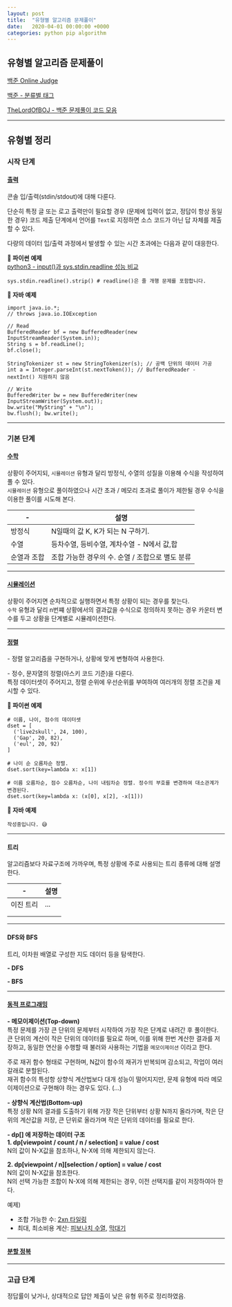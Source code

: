 ```yaml
---
layout: post
title:  "유형별 알고리즘 문제풀이"
date:   2020-04-01 00:00:00 +0000
categories: python pip algorithm
---
```


## 유형별 알고리즘 문제풀이
[백준 Online Judge](https://www.acmicpc.net/)

[백준 - 분류별 태그](https://www.acmicpc.net/problem/tags)

[TheLordOfBOJ - 백준 문제풀이 코드 모음](https://github.com/live2skull/TheLordOfBOJ)

----

## 유형별 정리

### 시작 단계

#### [출력](https://www.acmicpc.net/problem/tag/%EC%B6%9C%EB%A0%A5)

콘솔 입/출력(stdin/stdout)에 대해 다룬다.

단순히 특정 글 또는 로고 출력만이 필요할 경우 (문제에 입력이 없고, 정답이 항상 동일한 경우) 코드 제출 단계에서 언어를 `Text`로 지정하면 소스 코드가 아닌 답 자체를 제출할 수 있다.

다량의 데이터 입/출력 과정에서 발생할 수 있는 시간 초과에는 다음과 같이 대응한다.

**🧭 파이썬 예제**  
[python3 - input()과 sys.stdin.readline 성능 비교](https://stackoverflow.com/questions/22623528/sys-stdin-readline-and-input-which-one-is-faster-when-reading-lines-of-inpu)
```
sys.stdin.readline().strip() # readline()은 줄 개행 문제를 포함합니다.
```

**🧭 자바 예제**
```
import java.io.*;
// throws java.io.IOException

// Read
BufferedReader bf = new BufferedReader(new InputStreamReader(System.in));
String s = bf.readLine();
bf.close();

StringTokenizer st = new StringTokenizer(s); // 공백 단위의 데이터 가공
int a = Integer.parseInt(st.nextToken()); // BufferedReader - nextInt() 지원하지 않음

// Write
BufferedWriter bw = new BufferedWriter(new InputStreamWriter(System.out));
bw.write("MyString" + "\n");
bw.flush(); bw.write();
```


----

### 기본 단계

#### [수학](https://www.acmicpc.net/problem/tag/%EC%B6%9C%EB%A0%A5)

상황이 주어지되, `시뮬레이션` 유형과 달리 방정식, 수열의 성질을 이용해 수식을 작성하여 풀 수 있다.  
`시뮬레이션` 유형으로 풀이하였으나 시간 초과 / 메모리 초과로 풀이가 제한될 경우 수식을 이용한 풀이를 시도해 본다.

|-|설명|
|---|-----|
|방정식|N일때의 값 K, K가 되는 N 구하기.|
|수열|등차수열, 등비수열, 계차수열 - N에서 값,합|
|순열과 조합|조합 가능한 경우의 수. 순열 / 조합으로 별도 분류|

----

#### [시뮬레이션](https://www.acmicpc.net/problem/tag/%EC%8B%9C%EB%AE%AC%EB%A0%88%EC%9D%B4%EC%85%98)

상황이 주어지면 순차적으로 실행하면서 특정 상황이 되는 경우를 찾는다.  
`수학` 유형과 달리 n번쨰 상황에서의 결과값을 수식으로 정의하지 못하는 경우 카운터 변수를 두고 상황을 단계별로 시뮬레이션한다.

----

#### [정렬](https://www.acmicpc.net/problem/tag/%EC%A0%95%EB%A0%AC)



\- 정렬 알고리즘을 구현하거나, 상황에 맞게 변형하여 사용한다.

\- 정수, 문자열의 정렬(아스키 코드 기준)을 다룬다.  
특정 데이터셋이 주어지고, 정렬 순위에 우선순위를 부여하여 여러개의 정렬 조건을 제시할 수 있다.

**🧭 파이썬 예제**
```
# 이름, 나이, 점수의 데이터셋
dset = [
  ('live2skull', 24, 100),
  ('Gap', 20, 82),
  ('eul', 20, 92)
]

# 나이 순 오름차순 정렬.
dset.sort(key=lambda x: x[1])

# 이름 오름차순, 점수 오름차순, 나이 내림차순 정렬. 정수의 부호를 변경하여 대소관계가 변경된다.
dset.sort(key=lambda x: (x[0], x[2], -x[1]))
```

**🧭 자바 예제**
```
작성중입니다. 😅
```

----

#### 트리

알고리즘보다 자료구조에 가까우며, 특정 상황에 주로 사용되는 트리 종류에 대해 설명한다.

|-|설명|
|---|-----|
|이진 트리|...|
|||
|||


----

#### DFS와 BFS
트리, 이차원 배열로 구성한 지도 데이터 등을 탐색한다.  

**\- DFS**  



**\- BFS**  

----

#### [동적 프로그래밍](https://www.acmicpc.net/problem/tag/%EB%8B%A4%EC%9D%B4%EB%82%98%EB%AF%B9%20%ED%94%84%EB%A1%9C%EA%B7%B8%EB%9E%98%EB%B0%8D)



**\- 메모이제이션(Top-down)**  
특정 문제를 가장 큰 단위의 문제부터 시작하여 가장 작은 단계로 내려간 후 풀이한다. 큰 단위의 계산이 작은 단위의 데이터를 필요로 하며, 이를 위해 한번 계산한 결과를 저장하고, 동일한 연산을 수행할 때 불러와 사용하는 기법을 `메모이제이션` 이라고 한다.

주로 재귀 함수 형태로 구현하며, N값이 함수의 재귀가 반복되며 감소되고, 작업이 여러 갈래로 분할된다.  
재귀 함수의 특성항 상향식 계산법보다 대개 성능이 떨어지지만, 문제 유형에 따라 메모이제이션으로 구현해야 하는 경우도 있다. (...)


**\- 상향식 계산법(Bottom-up)**  
특정 상황 N의 결과를 도출하기 위해 가장 작은 단위부터 상황 N까지 올라가며, 작은 단위의 계산값을 저장, 큰 단위로 올라가며 작은 단위의 데이터를 필요로 한다.


**\- dp[] 에 저장하는 데이터 구조**  
**1. dp[viewpoint / count / n / selection] = value / cost**  
N의 값이 N-X값을 참조하나, N-X에 의해 제한되지 않는다.


**2. dp[viewpoint / n][selection / option] = value / cost**  
N의 값이 N-X값을 참조한다.  
N의 선택 가능한 조합이 N-X에 의해 제한되는 경우, 이전 선택지를 같이 저장하여아 한다.


예제)
- 조합 가능한 수: [2xn 타일링](https://www.acmicpc.net/problem/11726)
- 최대, 최소비용 계산: [피보나치 수열](https://www.acmicpc.net/problem/1003), [막대기](https://www.acmicpc.net/problem/1094)


----

#### [분할 정복](https://www.acmicpc.net/step/20)


----

### 고급 단계
정답률이 낮거나, 상대적으로 답안 제출이 낮은 유형 위주로 정리하였음.
